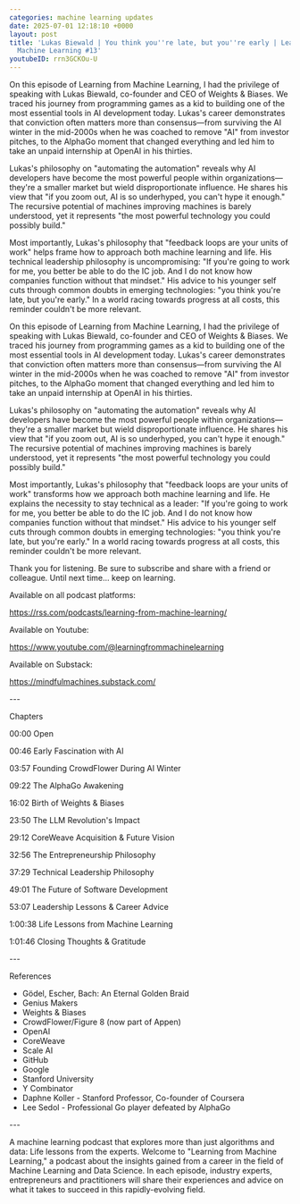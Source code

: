```yaml
---
categories: machine learning updates
date: 2025-07-01 12:18:10 +0000
layout: post
title: 'Lukas Biewald | You think you''re late, but you''re early | Learning from
  Machine Learning #13'
youtubeID: rrn3GCKOu-U
---
```

On this episode of Learning from Machine Learning, I had the privilege of speaking with Lukas Biewald, co-founder and CEO of Weights & Biases. We traced his journey from programming games as a kid to building one of the most essential tools in AI development today. Lukas's career demonstrates that conviction often matters more than consensus—from surviving the AI winter in the mid-2000s when he was coached to remove "AI" from investor pitches, to the AlphaGo moment that changed everything and led him to take an unpaid internship at OpenAI in his thirties.

Lukas's philosophy on "automating the automation" reveals why AI developers have become the most powerful people within organizations—they're a smaller market but wield disproportionate influence. He shares his view that "if you zoom out, AI is so underhyped, you can't hype it enough." The recursive potential of machines improving machines is barely understood, yet it represents "the most powerful technology you could possibly build."

Most importantly, Lukas's philosophy that "feedback loops are your units of work" helps frame how to approach both machine learning and life. His technical leadership philosophy is uncompromising: "If you're going to work for me, you better be able to do the IC job. And I do not know how companies function without that mindset." His advice to his younger self cuts through common doubts in emerging technologies: "you think you're late, but you're early." In a world racing towards progress at all costs, this reminder couldn't be more relevant.

<p>On this episode of Learning from Machine Learning, I had the privilege of speaking with Lukas Biewald, co-founder and CEO of Weights &amp; Biases. We traced his journey from programming games as a kid to building one of the most essential tools in AI development today. Lukas's career demonstrates that conviction often matters more than consensus—from surviving the AI winter in the mid-2000s when he was coached to remove "AI" from investor pitches, to the AlphaGo moment that changed everything and led him to take an unpaid internship at OpenAI in his thirties.</p><p>Lukas's philosophy on "automating the automation" reveals why AI developers have become the most powerful people within organizations—they're a smaller market but wield disproportionate influence. He shares his view that "if you zoom out, AI is so underhyped, you can't hype it enough." The recursive potential of machines improving machines is barely understood, yet it represents "the most powerful technology you could possibly build."</p><p>Most importantly, Lukas's philosophy that "feedback loops are your units of work" transforms how we approach both machine learning and life. He explains the necessity to stay technical as a leader: "If you're going to work for me, you better be able to do the IC job. And I do not know how companies function without that mindset." His advice to his younger self cuts through common doubts in emerging technologies: "you think you're late, but you're early." In a world racing towards progress at all costs, this reminder couldn't be more relevant.</p><p>Thank you for listening. Be sure to subscribe and share with a friend or colleague. Until next time... keep on learning.</p><p>Available on all podcast platforms:</p><p><a href="https://rss.com/podcasts/learning-from-machine-learning/" rel="noopener noreferrer nofollow" target="_blank">https://rss.com/podcasts/learning-from-machine-learning/</a></p><p>Available on Youtube:</p><p><a href="https://www.youtube.com/@learningfrommachinelearning" rel="noopener noreferrer nofollow" target="_blank">https://www.youtube.com/@learningfrommachinelearning</a></p><p>Available on Substack:</p><p><a href="https://mindfulmachines.substack.com/" rel="noopener noreferrer nofollow" target="_blank">https://mindfulmachines.substack.com/</a></p><p>---</p><p>Chapters</p><p>00:00 Open</p><p>00:46 Early Fascination with AI</p><p>03:57 Founding CrowdFlower During AI Winter</p><p>09:22 The AlphaGo Awakening</p><p>16:02 Birth of Weights &amp; Biases</p><p>23:50 The LLM Revolution's Impact</p><p>29:12 CoreWeave Acquisition &amp; Future Vision</p><p>32:56 The Entrepreneurship Philosophy</p><p>37:29 Technical Leadership Philosophy</p><p>49:01 The Future of Software Development</p><p>53:07 Leadership Lessons &amp; Career Advice</p><p>1:00:38 Life Lessons from Machine Learning</p><p>1:01:46 Closing Thoughts &amp; Gratitude</p><p>---</p><p>References</p><ul><li>Gödel, Escher, Bach: An Eternal Golden Braid</li><li>Genius Makers</li><li>Weights &amp; Biases</li><li>CrowdFlower/Figure 8 (now part of Appen)</li><li>OpenAI</li><li>CoreWeave</li><li>Scale AI</li><li>GitHub</li><li>Google</li><li>Stanford University</li><li>Y Combinator</li><li>Daphne Koller - Stanford Professor, Co-founder of Coursera</li><li>Lee Sedol - Professional Go player defeated by AlphaGo</li></ul><p>---</p><p>A machine learning podcast that explores more than just algorithms and data: Life lessons from the experts. Welcome to "Learning from Machine Learning," a podcast about the insights gained from a career in the field of Machine Learning and Data Science. In each episode, industry experts, entrepreneurs and practitioners will share their experiences and advice on what it takes to succeed in this rapidly-evolving field.</p>
